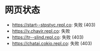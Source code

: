 # 网页状态
- https://start--stpstyc.repl.co: 失败 (403)
- https://v.chavir.repl.co: 失败
- https://tr--slind.repl.co: 失败 (403)
- https://chatai.cokio.repl.co: 失败 (403)
